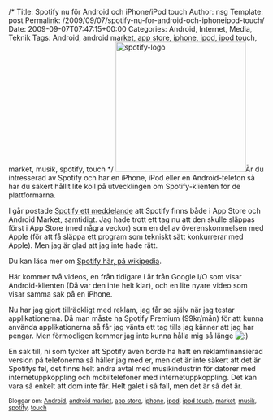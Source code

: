 /*
 Title: Spotify nu för Android och iPhone/iPod touch
 Author: nsg
 Template: post
 Permalink: /2009/09/07/spotify-nu-for-android-och-iphoneipod-touch/
 Date: 2009-09-07T07:47:15+00:00
 Categories: Android, Internet, Media, Teknik
 Tags: Android, android market, app store, iphone, ipod, ipod touch, market, musik, spotify, touch
*/
<img class="alignright size-full wp-image-746" title="spotify-logo" src="http://nsg.cc/wp-content/uploads/2009/09/spotify-logo.jpg" alt="spotify-logo" width="256" height="256" />Är du intresserad av Spotify och har en iPhone, iPod eller en Android-telefon så har du säkert hållit lite koll på utvecklingen om Spotify-klienten för de plattformarna.

I går postade [Spotify ett meddelande][1] att Spotify finns både i App Store och Android Market, samtidigt. Jag hade trott ett tag nu att den skulle släppas först i App Store (med några veckor) som en del av överenskommelsen med Apple (för att få släppa ett program som tekniskt sätt konkurrerar med Apple). Men jag är glad att jag inte hade rätt.

Du kan läsa mer om [Spotify här, på wikipedia][2].

Här kommer två videos, en från tidigare i år från Google I/O som visar Android-klienten (Då var den inte helt klar), och en lite nyare video som visar samma sak på en iPhone.





Nu har jag gjort tillräckligt med reklam, jag får se själv när jag testar applikationerna. Då man måste ha Spotify Premium (99kr/mån) för att kunna använda applikationerna så får jag vänta ett tag tills jag känner att jag har pengar. Men förmodligen kommer jag inte kunna hålla mig så länge <img src="http://nsg.cc/wp-includes/images/smilies/icon_smile.gif" alt=":)" class="wp-smiley" /> 

En sak till, ni som tycker att Spotify även borde ha haft en reklamfinansierad version på telefonerna så håller jag med er, men det är inte säkert att det är Spotifys fel, det finns helt andra avtal med musikindustrin för datorer med internetuppkoppling och mobiltelefoner med internetuppkoppling. Det kan vara så enkelt att dom inte får. Helt galet i så fall, men det är så det är.

<small> <p class='technorati-tags'>
  Bloggar om: <a class='technorati-link' href='http://bloggar.se/om/Android' rel='tag' target='_self'>Android</a>, <a class='technorati-link' href='http://bloggar.se/om/android+market' rel='tag' target='_self'>android market</a>, <a class='technorati-link' href='http://bloggar.se/om/app+store' rel='tag' target='_self'>app store</a>, <a class='technorati-link' href='http://bloggar.se/om/iphone' rel='tag' target='_self'>iphone</a>, <a class='technorati-link' href='http://bloggar.se/om/ipod' rel='tag' target='_self'>ipod</a>, <a class='technorati-link' href='http://bloggar.se/om/ipod+touch' rel='tag' target='_self'>ipod touch</a>, <a class='technorati-link' href='http://bloggar.se/om/market' rel='tag' target='_self'>market</a>, <a class='technorati-link' href='http://bloggar.se/om/musik' rel='tag' target='_self'>musik</a>, <a class='technorati-link' href='http://bloggar.se/om/spotify' rel='tag' target='_self'>spotify</a>, <a class='technorati-link' href='http://bloggar.se/om/touch' rel='tag' target='_self'>touch</a>
</p></small>

 [1]: http://www.spotify.com/blog/archives/2009/09/06/spotify-mobile/
 [2]: http://en.wikipedia.org/wiki/Spotify